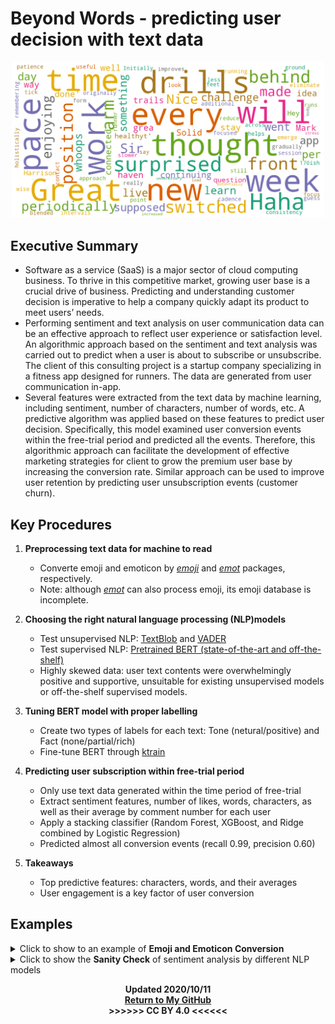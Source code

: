 # Beyond Words - predicting user decision with text data</h1>
<p align="center">
   <img src="word_cloud_1.png"  width="500"/> 
</p>  

## Executive Summary
  * Software as a service (SaaS) is a major sector of cloud computing business. To thrive in this competitive market, growing user base is a crucial drive of business. Predicting and understanding customer decision is imperative to help a company quickly adapt its product to meet users’ needs.  
  * Performing sentiment and text analysis on user communication data can be an effective approach to reflect user experience or satisfaction level. An algorithmic approach based on the sentiment and text analysis was carried out to predict when a user is about to subscribe or unsubscribe. The client of this consulting project is a startup company specializing in a fitness app designed for runners. The data are generated from user communication in-app.  
  * Several features were extracted from the text data by machine learning, including sentiment, number of characters, number of words, etc. A predictive algorithm was applied based on these features to predict user decision. Specifically, this model examined user conversion events within the free-trial period and predicted all the events. Therefore, this algorithmic approach can facilitate the development of effective marketing strategies for client to grow the premium user base by increasing the conversion rate. Similar approach can be used to improve user retention by predicting user unsubscription events (customer churn).

## Key Procedures
1. **Preprocessing text data for machine to read**
    - Converte emoji and emoticon by [*emoji*](https://github.com/carpedm20/emoji/) and [*emot*](https://github.com/NeelShah18/emot) packages, respectively.
    - Note: although [*emot*](https://github.com/NeelShah18/emot) can also process emoji, its emoji database is incomplete.

2. **Choosing the right natural language processing (NLP)models**
    - Test unsupervised NLP: [TextBlob](https://textblob.readthedocs.io) and [VADER](https://www.nltk.org/_modules/nltk/sentiment/vader.html)
    - Test supervised NLP: [Pretrained BERT (state-of-the-art and off-the-shelf)](https://huggingface.co/transformers/main_classes/pipelines.html#transformers.pipeline)
    - Highly skewed data: user text contents were overwhelmingly positive and supportive, unsuitable for existing unsupervised models or off-the-shelf supervised models.
 
3. **Tuning BERT model with proper labelling**
    - Create two types of labels for each text: Tone (netural/positive) and Fact (none/partial/rich)
    - Fine-tune BERT through [ktrain](https://arxiv.org/abs/2004.10703)
 
4. **Predicting user subscription within free-trial period**
    - Only use text data generated within the time period of free-trial
    - Extract sentiment features, number of likes, words, characters, as well as their average by comment number for each user
    - Apply a stacking classifier (Random Forest, XGBoost, and Ridge combined by Logistic Regression)
    - Predicted almost all conversion events (recall 0.99, precision 0.60)

5. **Takeaways** 
   - Top predictive features: characters, words, and their averages
   - User engagement is a key factor of user conversion

## Examples
 <details>
   <summary>Click to show to an example of <b>Emoji and Emoticon Conversion</b></summary>
 <p align="center"><img src="emo_convert.png" /></p>
</details>

 <details>
   <summary>Click to show the <b>Sanity Check</b> of sentiment analysis by different NLP models</summary>
<p align="center"><img src="NLP_benchmark.PNG" /></p>
<p align="center"><b>NLP Models Performance Comparision</b>, OTS: off-the-shelf </p>
</details>
   


<div align="center"> 
   
**Updated 2020/10/11**  
[**Return to My GitHub**](https://github.com/er1czz)  
**>>>>>> CC BY 4.0 <<<<<<**

</div>


